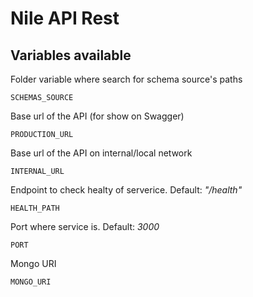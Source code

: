 # Nile API Rest

## Variables available

Folder variable where search for schema source's paths

```
SCHEMAS_SOURCE
```

Base url of the API (for show on Swagger)

```
PRODUCTION_URL
```

Base url of the API on internal/local network

```
INTERNAL_URL
```

Endpoint to check healty of serverice. Default: *"/health"*

```
HEALTH_PATH
```

Port where service is. Default: *3000*

```
PORT
```

Mongo URI

```
MONGO_URI
```
